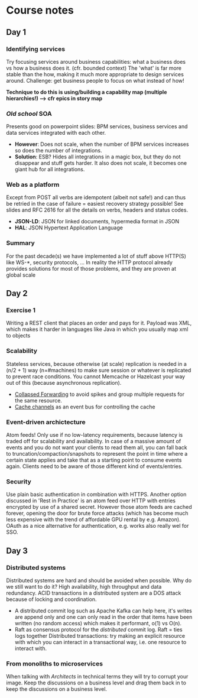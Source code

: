 # Course notes

## Day 1

### Identifying services
Try focusing services around business capabilities: what a business does vs how a business does it. (cfr. bounded context)
The 'what' is far more stable than the how, making it much more appropriate to design services around.
Challenge: get business people to focus on what instead of how!

**Technique to do this is using/building a capability map (multiple hierarchies!) --> cfr epics in story map**

### *Old school* SOA
Presents good on powerpoint slides: BPM services, business services and data services integrated with each other.
 - **However**: Does not scale, when the number of BPM services increases so does the number of integrations.
 - **Solution**: ESB? Hides all integrations in a magic box, but they do not disappear and stuff gets harder.
It also does not scale, it becomes one giant hub for all integrations.

### Web as a platform
Except from POST all verbs are idempotent (albeit not safe!) and can thus be retried in the case of failure = easiest recovery strategy possible!
See slides and RFC 2616 for all the details on verbs, headers and status codes.
 - **JSON-LD**: JSON for linked documents, hypermedia format in JSON
 - **HAL**: JSON Hypertext Application Language

### Summary
For the past decade(s) we have implemented a lot of stuff above HTTP(S) like WS-*, security protocols, ...
In reality the HTTP protocol already provides solutions for most of those problems, and they are proven at global scale

## Day 2

### Exercise 1
Writing a REST client that places an order and pays for it. Payload was XML, which makes it harder in languages like Java
in which you usually map xml to objects

### Scalability
Stateless services, because otherwise (at scale) replication is needed in a (n/2 + 1) way (n=#machines) to make sure session
or whatever is replicated to prevent race conditions. You cannot Memcache or Hazelcast your way out of this (because 
asynchronous replication).
 - [Collapsed Forwarding](http://wiki.squid-cache.org/Features/CollapsedForwarding) to avoid spikes and group multiple requests for the same resource.
 - [Cache channels](https://github.com/mnot/squid-channels) as an event bus for controlling the cache
 
### Event-driven archictecture
Atom feeds! Only use if no low-latency requirements, because latency is traded off for scalability and availability.
In case of a massive amount of events and you do not want your clients to read them all, you can fall back to
truncation/compaction/snapshots to represent the point in time where a certain state applies and take that as a starting
point to consume events again. Clients need to be aware of those different kind of events/entries.

### Security
Use plain basic authentication in combination with HTTPS. Another option discussed in 'Rest in Practice' is an atom feed over HTTP
with entries encrypted by use of a shared secret. However those atom feeds are cached forever, opening the door for brute force
attacks (which has become much less expensive with the trend of affordable GPU rental by e.g. Amazon).
OAuth as a nice alternative for authentication, e.g. works also really wel for SSO.

## Day 3

### Distributed systems
Distributed systems are hard and should be avoided when possible. Why do we still want to do it? High availability, high throughput and data redundancy.
ACID transactions in a distributed system are a DOS attack because of locking and coordination.
 - A distributed commit log such as Apache Kafka can help here, it's writes are append only and one can only read in the order that items have been written (no random access)
which makes it performant, o(1) vs O(n).
 - Raft as consensus protocol for the *distributed* commit log. Raft = ties logs together
Distributed transactions: try making an explicit resource with which you can interact in a transactional way, i.e. one resource to interact with.

### From monoliths to microservices
When talking with *Architects* in technical terms they will try to corrupt your image. Keep the discussions on a business level
and drag them back in to keep the discussions on a business level.